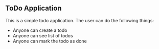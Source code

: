 ## ToDo Application

This is a simple todo application. The user can do the following things:

- Anyone can create a todo
- Anyone can see list of todos
- Anyone can mark the todo as done
